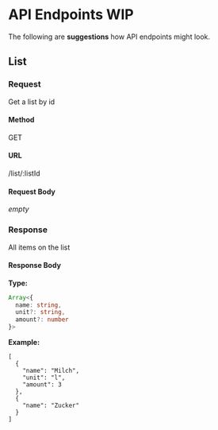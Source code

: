 # API Endpoints WIP

The following are __suggestions__ how API endpoints might look.   

## List

### Request
Get a list by id

#### Method
GET
#### URL
/list/:listId

#### Request Body
_empty_

### Response
All items on the list

#### Response Body
__Type:__
```TypeScript
Array<{
  name: string,
  unit?: string,
  amount?: number
}>
```

__Example:__
```
[
  {
    "name": "Milch",
    "unit": "l",
    "amount": 3  
  },
  {
    "name": "Zucker"
  }
]
```
